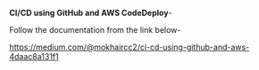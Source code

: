 **CI/CD using GitHub and AWS CodeDeploy**-</b>


Follow the documentation from the link below-</b>

https://medium.com/@mokhaircc2/ci-cd-using-github-and-aws-4daac8a131f1
